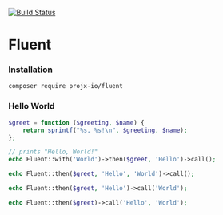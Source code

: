 [![Build Status](https://travis-ci.org/projx-io/fluent.svg)](https://travis-ci.org/projx-io/fluent)

# Fluent

### Installation

`composer require projx-io/fluent`

### Hello World

```php
$greet = function ($greeting, $name) {
    return sprintf("%s, %s!\n", $greeting, $name);
};

// prints "Hello, World!"
echo Fluent::with('World')->then($greet, 'Hello')->call();

echo Fluent::then($greet, 'Hello', 'World')->call();

echo Fluent::then($greet, 'Hello')->call('World');

echo Fluent::then($greet)->call('Hello', 'World');

```

